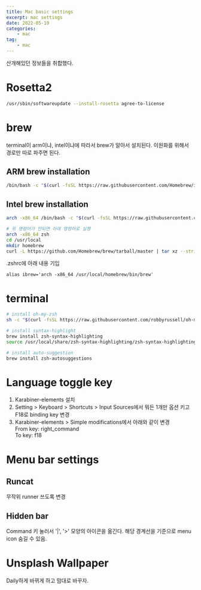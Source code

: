 ```yaml
---
title: Mac basic settings
excerpt: mac settings
date: 2022-05-19
categories:
    - mac
tag:
    - mac
---
```


산개해있던 정보들을 취합했다. 

# Rosetta2
```sh
/usr/sbin/softwareupdate --install-rosetta agree-to-license
```

# brew
terminal이 arm이냐, intel이냐에 따라서 brew가 알아서 설치된다. 이원화를 위해서 경로만 따로 파주면 된다.

## ARM brew installation
```sh
/bin/bash -c "$(curl -fsSL https://raw.githubusercontent.com/Homebrew/install/HEAD/install.sh)"
```

## Intel brew installation
```sh
arch -x86_64 /bin/bash -c "$(curl -fsSL https://raw.githubusercontent.com/Homebrew/install/master/install.sh)"

# 위 명령어가 안되면 아래 명령어로 실행
arch -x86_64 zsh
cd /usr/local
mkdir homebrew
curl -L https://github.com/Homebrew/brew/tarball/master | tar xz --strip 1 -C homebrew
```

.zshrc에 아래 내용 기입
```
alias ibrew='arch -x86_64 /usr/local/homebrew/bin/brew'
```

# terminal
```sh
# install oh-my-zsh
sh -c "$(curl -fsSL https://raw.githubusercontent.com/robbyrussell/oh-my-zsh/master/tools/install.sh)"

# install syntax-highlight
brew install zsh-syntax-highlighting
source /usr/local/share/zsh-syntax-highlighting/zsh-syntax-highlighting.zsh

# install auto-suggestion
brew install zsh-autosuggestions
```

# Language toggle key
1. Karabiner-elements 설치
2. Setting > Keyboard > Shortcuts > Input Sources에서 뭐든 1개만 옵션 키고 F18로 binding key 변경
3. Karabiner-elements > Simple modifications에서 아래와 같이 변경  
   From key: right_command  
   To key: f18

# Menu bar settings
## Runcat
무작위 runner 쓰도록 변경
## Hidden bar
Command 키 눌러서 '|', '>' 모양의 아이콘을 옮긴다. 해당 경계선을 기준으로 menu icon 숨길 수 있음.

# Unsplash Wallpaper
Daily하게 바뀌게 하고 맘대로 바꾸자.


